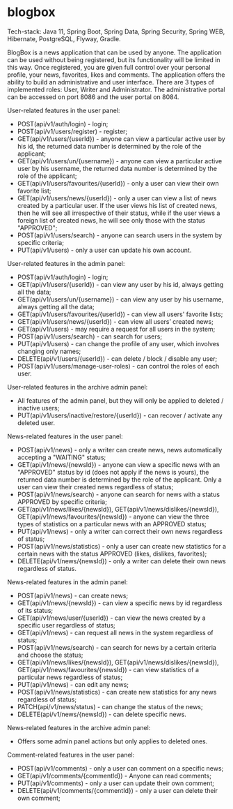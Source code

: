 # blogbox

Tech-stack: Java 11, Spring Boot, Spring Data, Spring Security, Spring WEB, Hibernate, PostgreSQL, Flyway, Gradle.

BlogBox is a news application that can be used by anyone. The application can be used without being registered, but its functionality will be limited in this way. Once registered, you are given full control over your personal profile, your news, favorites, likes and comments. The application offers the ability to build an administrative and user interface. There are 3 types of implemented roles: 
User, Writer and Administrator. 
The administrative portal can be accessed on port 8086 and the user portal on 8084.

User-related features in the user panel:
-	POST(api/v1/auth/login) - login;
-	POST(api/v1/users/register) - register;
-	GET(api/v1/users/{userId}) - anyone can view a particular active user by his id, the returned data number is determined by the role of the applicant;
-	GET(api/v1/users/un/{username}) - anyone can view a particular active user by his username, the returned data number is determined by the role of the applicant;
-	GET(api/v1/users/favourites/{userId}) - only a user can view their own favorite list;
-	GET(api/v1/users/news/{userId}) - only a user can view a list of news created by a particular user. If the user views his list of created news, then he will see all irrespective of their status, while if the user views a foreign list of created news, he will see only those with the status "APPROVED";
-	POST(api/v1/users/search) - anyone can search users in the system by specific criteria;
-	PUT(api/v1/users) - only a user can update his own account.

User-related features in the admin panel:
-	POST(api/v1/auth/login) - login;
-	GET(api/v1/users/{userId}) - can view any user by his id, always getting all the data;
-	GET(api/v1/users/un/{username}) - can view any user by his username, always getting all the data;
-	GET(api/v1/users/favourites/{userId}) - can view all users' favorite lists;
-	GET(api/v1/users/news/{userId}) - can view all users’ created news;
-	GET(api/v1/users) - may require a request for all users in the system;
-	POST(api/v1/users/search) - can search for users;
-	PUT(api/v1/users) - can change the profile of any user, which involves changing only names;
-	DELETE(api/v1/users/{userId}) - can delete / block / disable any user;
-	POST(api/v1/users/manage-user-roles) - can control the roles of each user.

User-related features in the archive admin panel:
-	All features of the admin panel, but they will only be applied to deleted / inactive users;
-	PUT(api/v1/users/inactive/restore/{userId}) - can recover / activate any deleted user.

News-related features in the user panel:
-	POST(api/v1/news) - only a writer can create news, news automatically accepting a "WAITING" status;
-	GET(api/v1/news/{newsId}) - anyone can view a specific news with an "APPROVED" status by id (does not apply if the news is yours), the returned data number is determined by the role of the applicant. Only a user can view their created news regardless of status;
-	POST(api/v1/news/search) - anyone can search for news with a status APPROVED by specific criteria;
-	GET(api/v1/news/likes/{newsId}), GET(api/v1/news/dislikes/{newsId}), GET(api/v1/news/favourites/{newsId}) - anyone can view the three types of statistics on a particular news with an APPROVED status;
-	PUT(api/v1/news) - only a writer can correct their own news regardless of status;
-	POST(api/v1/news/statistics) - only a user can create new statistics for a certain news with the status APPROVED (likes, dislikes, favorites);
-	DELETE(api/v1/news/{newsId}) - only a writer can delete their own news regardless of status.

News-related features in the admin panel:
-	POST(api/v1/news) - can create news;
-	GET(api/v1/news/{newsId}) - can view a specific news by id regardless of its status;
-	GET(api/v1/news/user/{userId}) - can view the news created by a specific user regardless of status;
-	GET(api/v1/news) - can request all news in the system regardless of status;
-	POST(api/v1/news/search) - can search for news by a certain criteria and choose the status;
-	GET(api/v1/news/likes/{newsId}), GET(api/v1/news/dislikes/{newsId}), GET(api/v1/news/favourites/{newsId}) - can view statistics of a particular news regardless of status;
-	PUT(api/v1/news) - can edit any news;
-	POST(api/v1/news/statistics) - can create new statistics for any news regardless of status;
-	PATCH(api/v1/news/status) - can change the status of the news;
-	DELETE(api/v1/news/{newsId}) - can delete specific news.

News-related features in the archive admin panel:
-	Оffers some admin panel actions but only applies to deleted ones.

Comment-related features in the user panel:
-	POST(api/v1/comments) - only a user can comment on a specific news;
-	GET(api/v1/comments/{commentId}) - Anyone can read comments;
-	PUT(api/v1/comments) - only a user can update their own comment;
-	DELETE(api/v1/comments/{commentId}) - only a user can delete their own comment;

